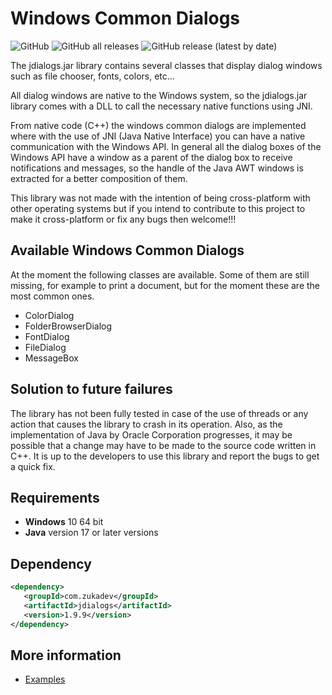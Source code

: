 # Windows Common Dialogs

![GitHub](https://img.shields.io/github/license/Zukaritasu/jdialogs) ![GitHub all releases](https://img.shields.io/github/downloads/Zukaritasu/jdialogs/total) ![GitHub release (latest by date)](https://img.shields.io/github/v/release/Zukaritasu/jdialogs)

The jdialogs.jar library contains several classes that display dialog windows such as file chooser, fonts, colors, etc...

All dialog windows are native to the Windows system, so the jdialogs.jar library comes with a DLL to call the necessary native functions using JNI.

From native code (C++) the windows common dialogs are implemented where with the use of JNI (Java Native Interface) you can have a native communication with the Windows API. In general all the dialog boxes of the Windows API have a window as a parent of the dialog box to receive notifications and messages, so the handle of the Java AWT windows is extracted for a better composition of them.

This library was not made with the intention of being cross-platform with other operating systems but if you intend to contribute to this project to make it cross-platform or fix any bugs then welcome!!!

## Available Windows Common Dialogs

At the moment the following classes are available. Some of them are still missing, for example to print a document, but for the moment these are the most common ones.

* ColorDialog
* FolderBrowserDialog
* FontDialog
* FileDialog
* MessageBox

## Solution to future failures

The library has not been fully tested in case of the use of threads or any action that causes the library to crash in its operation. Also, as the implementation of Java by Oracle Corporation progresses, it may be possible that a change may have to be made to the source code written in C++. It is up to the developers to use this library and report the bugs to get a quick fix.

## Requirements 

* **Windows** 10 64 bit
* **Java** version 17 or later versions

## Dependency

```xml
<dependency>
   <groupId>com.zukadev</groupId>
   <artifactId>jdialogs</artifactId>
   <version>1.9.9</version>
</dependency>
```

## More information

* [Examples](./examples)

